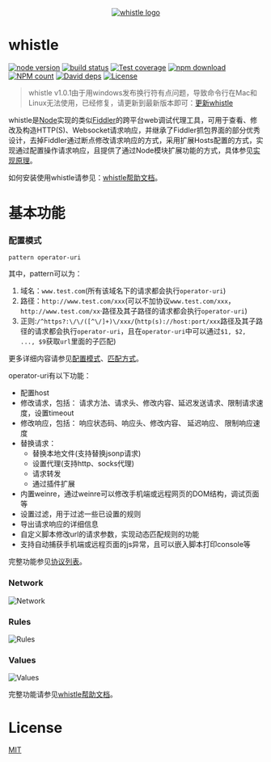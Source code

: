 <p align="center">
  <a href="https://whistle.gitbooks.io/help/content/">
    <img alt="whistle logo" src="https://github.com/avwo/whistle/blob/master/biz/webui/htdocs/img/whistle.png">
  </a>
</p>


# whistle
[![node version](https://img.shields.io/badge/node.js-%3E=_0.10-green.svg?style=flat-square)](http://nodejs.org/download/)
[![build status](https://img.shields.io/travis/avwo/whistle.svg?style=flat-square)](https://travis-ci.org/avwo/whistle)
[![Test coverage](https://codecov.io/gh/avwo/whistle/branch/master/graph/badge.svg?style=flat-square)](https://codecov.io/gh/avwo/whistle)
[![npm download](https://img.shields.io/npm/dm/whistle.svg?style=flat-square)](https://npmjs.org/package/whistle)
[![NPM count](https://img.shields.io/npm/dt/whistle.svg?style=flat-square)](https://www.npmjs.com/package/whistle)
[![David deps](https://img.shields.io/david/avwo/whistle.svg?style=flat-square)](https://david-dm.org/avwo/whistle)
[![License](https://img.shields.io/npm/l/whistle.svg?style=flat-square)](https://www.npmjs.com/package/whistle)

> whistle v1.0.1由于用windows发布换行符有点问题，导致命令行在Mac和Linux无法使用，已经修复，请更新到最新版本即可：[更新whistle](https://whistle.gitbooks.io/help/content/update.html)

whistle是[Node](https://nodejs.org/)实现的类似[Fiddler](http://www.telerik.com/fiddler/)的跨平台web调试代理工具，可用于查看、修改及构造HTTP(S)、Websocket请求响应，并继承了Fiddler抓包界面的部分优秀设计，去掉Fiddler通过断点修改请求响应的方式，采用扩展Hosts配置的方式，实现通过配置操作请求响应，且提供了通过Node模块扩展功能的方式，具体参见[实现原理](https://whistle.gitbooks.io/help/content/)。

如何安装使用whistle请参见：[whistle帮助文档](https://whistle.gitbooks.io/help/content/install.html)。

# 基本功能

### 配置模式

  	pattern operator-uri
  
其中，pattern可以为：

1. 域名：`www.test.com`(所有该域名下的请求都会执行`operator-uri`)
2. 路径：`http://www.test.com/xxx`(可以不加协议`www.test.com/xxx`，`http://www.test.com/xx`·路径及其子路径的请求都会执行`operator-uri`)
3. 正则:`/^https?:\/\/([^\/]+)\/xxx/`(`http(s)://host:port/xxx`路径及其子路径的请求都会执行`operator-uri`，且在`operator-uri`中可以通过`$1, $2, ..., $9`获取`url`里面的子匹配)

更多详细内容请参见[配置模式](https://whistle.gitbooks.io/help/content/mode.html)、[匹配方式](https://whistle.gitbooks.io/help/content/pattern.html)。

operator-uri有以下功能：

- 配置host
- 修改请求，包括： 请求方法、请求头、修改内容、延迟发送请求、限制请求速度，设置timeout
- 修改响应，包括： 响应状态码、响应头、修改内容、 延迟响应、 限制响应速度
- 替换请求： 
	- 替换本地文件(支持替换jsonp请求)
	- 设置代理(支持http、socks代理)
	- 请求转发
	- 通过插件扩展
- 内置weinre，通过weinre可以修改手机端或远程网页的DOM结构，调试页面等
- 设置过滤，用于过滤一些已设置的规则
- 导出请求响应的详细信息
- 自定义脚本修改url的请求参数，实现动态匹配规则的功能
- 支持自动捕获手机端或远程页面的js异常，且可以嵌入脚本打印console等

完整功能参见[协议列表](https://whistle.gitbooks.io/help/content/rules/)。

### Network

![Network](https://raw.githubusercontent.com/avwo/whistleui/master/img/network.gif)

### Rules
![Rules](https://raw.githubusercontent.com/avwo/whistleui/master/img/rules.gif)

### Values
![Values](https://raw.githubusercontent.com/avwo/whistleui/master/img/values.gif)

完整功能请参见[whistle帮助文档](https://whistle.gitbooks.io/help/content/)。

# License
[MIT](https://github.com/avwo/whistle/blob/master/LICENSE)
